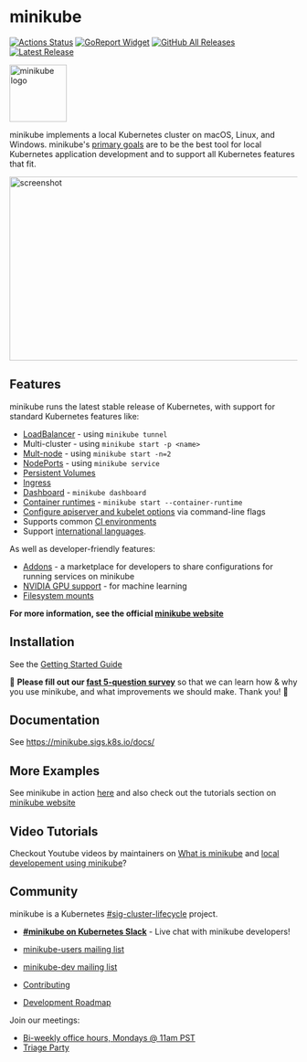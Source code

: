 # minikube

[![Actions Status](https://github.com/kubernetes/minikube/workflows/build/badge.svg)](https://github.com/kubernetes/minikube/actions)
[![GoReport Widget]][GoReport Status]
[![GitHub All Releases](https://img.shields.io/github/downloads/kubernetes/minikube/total.svg)](https://github.com/kubernetes/minikube/releases/latest)
[![Latest Release](https://img.shields.io/github/v/release/kubernetes/minikube?include_prereleases)](https://github.com/kubernetes/minikube/releases/latest)
 

[GoReport Status]: https://goreportcard.com/report/github.com/kubernetes/minikube
[GoReport Widget]: https://goreportcard.com/badge/github.com/kubernetes/minikube

<img src="https://github.com/kubernetes/minikube/raw/master/images/logo/logo.png" width="100" alt="minikube logo">

minikube implements a local Kubernetes cluster on macOS, Linux, and Windows. minikube's [primary goals](https://minikube.sigs.k8s.io/docs/concepts/principles/) are to be the best tool for local Kubernetes application development and to support all Kubernetes features that fit. 

<img src="https://raw.githubusercontent.com/kubernetes/minikube/master/site/static/images/screenshot.png" width="575" height="322" alt="screenshot">

## Features

minikube runs the latest stable release of Kubernetes, with support for standard Kubernetes features like:

* [LoadBalancer](https://minikube.sigs.k8s.io/docs/handbook/accessing/#loadbalancer-access) - using `minikube tunnel`
* Multi-cluster - using `minikube start -p <name>`
* [Mult-node]([https://minikube.sigs.k8s.io/docs/handbook/accessing/#nodeport-access](https://minikube.sigs.k8s.io/docs/tutorials/multi_node/)) - using `minikube start -n=2`
* [NodePorts](https://minikube.sigs.k8s.io/docs/handbook/accessing/#nodeport-access) - using `minikube service`
* [Persistent Volumes](https://minikube.sigs.k8s.io/docs/handbook/persistent_volumes/)
* [Ingress](https://kubernetes.io/docs/tasks/access-application-cluster/ingress-minikube/)
* [Dashboard](https://minikube.sigs.k8s.io/docs/handbook/dashboard/) - `minikube dashboard`
* [Container runtimes](https://minikube.sigs.k8s.io/docs/handbook/config/#runtime-configuration) - `minikube start --container-runtime`
* [Configure apiserver and kubelet options](https://minikube.sigs.k8s.io/docs/handbook/config/#modifying-kubernetes-defaults) via command-line flags
* Supports common [CI environments](https://github.com/minikube-ci/examples)
* Support [international languages](https://minikube.sigs.k8s.io/docs/contrib/translations/).

As well as developer-friendly features:

* [Addons](https://minikube.sigs.k8s.io/docs/handbook/deploying/#addons) - a marketplace for developers to share configurations for running services on minikube
* [NVIDIA GPU support](https://minikube.sigs.k8s.io/docs/tutorials/nvidia_gpu/) - for machine learning
* [Filesystem mounts](https://minikube.sigs.k8s.io/docs/handbook/mount/)

**For more information, see the official [minikube website](https://minikube.sigs.k8s.io)**

## Installation

See the [Getting Started Guide](https://minikube.sigs.k8s.io/docs/start/)

:mega: **Please fill out our [fast 5-question survey](https://forms.gle/Gg3hG5ZySw8c1C24A)** so that we can learn how & why you use minikube, and what improvements we should make. Thank you! :dancers:

## Documentation

See https://minikube.sigs.k8s.io/docs/

## More Examples

See minikube in action [here](https://minikube.sigs.k8s.io/docs/handbook/controls/) and also check out the tutorials section on [minikube website](https://minikube.sigs.k8s.io/docs/tutorials/)

## Video Tutorials

Checkout Youtube videos by maintainers on [What is minikube](https://www.youtube.com/watch?v=uo82-n1gMcI) and [local developement using minikube](https://www.youtube.com/watch?v=_1uWY1GdDVY)?

## Community

minikube is a Kubernetes [#sig-cluster-lifecycle](https://github.com/kubernetes/community/tree/master/sig-cluster-lifecycle)  project.

* [**#minikube on Kubernetes Slack**](https://kubernetes.slack.com/messages/minikube) - Live chat with minikube developers!
* [minikube-users mailing list](https://groups.google.com/g/minikube-users)
* [minikube-dev mailing list](https://groups.google.com/g/minikube-dev)

* [Contributing](https://minikube.sigs.k8s.io/docs/contrib/)
* [Development Roadmap](https://minikube.sigs.k8s.io/docs/contrib/roadmap/)

Join our meetings:
* [Bi-weekly office hours, Mondays @ 11am PST](https://tinyurl.com/minikube-oh)
* [Triage Party](https://minikube.sigs.k8s.io/docs/contrib/triage/)
